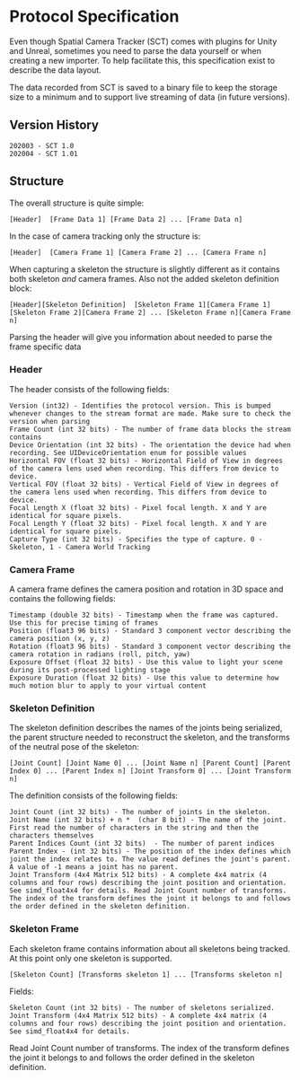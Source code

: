 #  Protocol Specification

Even though Spatial Camera Tracker (SCT) comes with plugins for Unity and Unreal, sometimes you need to parse the data yourself or when creating a new importer.
To help facilitate this, this specification exist to describe the data layout.

The data recorded from SCT is saved to a binary file to keep the storage size to a minimum and to support live streaming of data (in future versions).

## Version History
```
202003 - SCT 1.0
202004 - SCT 1.01
```

## Structure

The overall structure is quite simple:

```
[Header]  [Frame Data 1] [Frame Data 2] ... [Frame Data n]
```

In the case of camera tracking only the structure is:
```
[Header]  [Camera Frame 1] [Camera Frame 2] ... [Camera Frame n]
```

When capturing a skeleton  the structure is slightly different as it contains both skeleton *and* camera frames.
Also not the added skeleton definition block:
```
[Header][Skeleton Definition]  [Skeleton Frame 1][Camera Frame 1] [Skeleton Frame 2][Camera Frame 2] ... [Skeleton Frame n][Camera Frame n]
```


Parsing the header will give you information about needed to parse the frame specific data

### Header

The header consists of the following fields:

```
Version (int32) - Identifies the protocol version. This is bumped whenever changes to the stream format are made. Make sure to check the version when parsing
Frame Count (int 32 bits) - The number of frame data blocks the stream contains
Device Orientation (int 32 bits) - The orientation the device had when recording. See UIDeviceOrientation enum for possible values
Horizontal FOV (float 32 bits) - Horizontal Field of View in degrees of the camera lens used when recording. This differs from device to device.
Vertical FOV (float 32 bits) - Vertical Field of View in degrees of the camera lens used when recording. This differs from device to device.
Focal Length X (float 32 bits) - Pixel focal length. X and Y are identical for square pixels.
Focal Length Y (float 32 bits) - Pixel focal length. X and Y are identical for square pixels.
Capture Type (int 32 bits) - Specifies the type of capture. 0 - Skeleton, 1 - Camera World Tracking
```

### Camera Frame
A camera frame defines the camera position and rotation in 3D space and contains the following fields:
```
Timestamp (double 32 bits) - Timestamp when the frame was captured. Use this for precise timing of frames
Position (float3 96 bits) - Standard 3 component vector describing the camera position (x, y, z) 
Rotation (float3 96 bits) - Standard 3 component vector describing the camera rotation in radians (roll, pitch, yaw)
Exposure Offset (float 32 bits) - Use this value to light your scene during its post-processed lighting stage
Exposure Duration (float 32 bits) - Use this value to determine how much motion blur to apply to your virtual content
```

### Skeleton Definition

The skeleton definition describes the names of the joints being serialized, the parent structure needed to reconstruct the skeleton, and the transforms of the neutral pose of the skeleton:
```
[Joint Count] [Joint Name 0] ... [Joint Name n] [Parent Count] [Parent Index 0] ... [Parent Index n] [Joint Transform 0] ... [Joint Transform n]
```
The definition consists of the following fields:
```
Joint Count (int 32 bits) - The number of joints in the skeleton. 
Joint Name (int 32 bits) + n *  (char 8 bit) - The name of the joint. First read the number of characters in the string and then the characters themselves 
Parent Indices Count (int 32 bits)  - The number of parent indices
Parent Index - (int 32 bits) - The position of the index defines which joint the index relates to. The value read defines the joint's parent. A value of -1 means a joint has no parent.
Joint Transform (4x4 Matrix 512 bits) - A complete 4x4 matrix (4 columns and four rows) describing the joint position and orientation. See simd_float4x4 for details. Read Joint Count number of transforms. The index of the transform defines the joint it belongs to and follows the order defined in the skeleton definition.
```

### Skeleton Frame

Each skeleton frame contains information about all skeletons being tracked. At this point only one skeleton is supported.
```
[Skeleton Count] [Transforms skeleton 1] ... [Transforms skeleton n]
```
Fields:
```
Skeleton Count (int 32 bits) - The number of skeletons serialized.
Joint Transform (4x4 Matrix 512 bits) - A complete 4x4 matrix (4 columns and four rows) describing the joint position and orientation. See simd_float4x4 for details.
```
Read Joint Count number of transforms. The index of the transform defines the joint it belongs to and follows the order defined in the skeleton definition.

